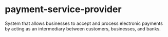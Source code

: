 # payment-service-provider
System that allows businesses to accept and process electronic payments by acting as an intermediary between customers, businesses, and banks.
